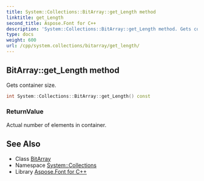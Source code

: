 ```yaml
---
title: System::Collections::BitArray::get_Length method
linktitle: get_Length
second_title: Aspose.Font for C++
description: 'System::Collections::BitArray::get_Length method. Gets container size in C++.'
type: docs
weight: 600
url: /cpp/system.collections/bitarray/get_length/
---
```

## BitArray::get_Length method


Gets container size.

```cpp
int System::Collections::BitArray::get_Length() const
```


### ReturnValue

Actual number of elements in container.

## See Also

* Class [BitArray](../)
* Namespace [System::Collections](../../)
* Library [Aspose.Font for C++](../../../)
